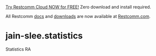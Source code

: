 
[Try Restcomm Cloud NOW for FREE!](https://www.restcomm.com/sign-up/) Zero download and install required.


All Restcomm [docs](https://www.restcomm.com/docs/) and [downloads](https://www.restcomm.com/downloads/) are now available at [Restcomm.com](https://www.restcomm.com).


# jain-slee.statistics
Statistics RA
